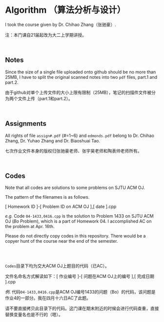 # Algorithm （算法分析与设计）

I took the course given by Dr. Chihao Zhang（张驰豪）.

注：本门课自21届起改为大二上学期讲授。

<br/>

## Notes

Since the size of a single file uploaded onto github should be no more than 25MB, I have to split the original scanned notes into two `pdf` files, part.1 and part.2.

由于github对单个上传文件的大小上限有限制（25MB），笔记的扫描件文件被分为两个文件上传（part.1和part.2）。

<br/>

## Assignments

All rights of file `assign#.pdf` (#=1~6) and `edmonds.pdf` belong to Dr. Chihao Zhang, Dr. Yuhao Zhang and Dr. Biaoshuai Tao.

七次作业文件本身的版权归张驰豪老师、张宇昊老师和陶表帅老师所有。

<br/>

## Codes

Note that all codes are solutions to some problems on SJTU ACM OJ.

The pattern of the filenames is as follows.

[ Homework ID ]-[ Problem ID on ACM OJ ],[ date ].cpp

*e.g.*
Code `04-1433,0416.cpp` is the solution to Problem 1433 on SJTU ACM OJ (*Bo* Problem), which is a part of Homework 04. I accomplished AC on the problem at Apr. 16th.

Please do not directly copy codes in this repository. There would be a copyer hunt of the course near the end of the semester.

<br/>

<br/>

`Codes`目录下均为交大ACM OJ上题目的代码（已AC）。

文件名命名方式解读如下：[ 作业编号 ]-[ 问题在ACM OJ上的编号 ],[ 完成日期 ].cpp

*例*. 代码`04-1433,0416.cpp`是ACM OJ编号1433的问题（Bo）的代码，该问题是作业4的一部分。我在四月十六日AC了此题。

请不要直接拷贝此目录下的代码。这门课在期末附近的时候会进行代码查重，直接替换变量名也是不行的（嗯）。
